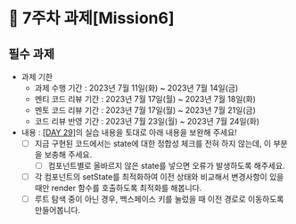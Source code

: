 # 📌 7주차 과제[Mission6]

## 필수 과제
- 과제 기한
  - 과제 수행 기간 : 2023년 7월 11일(화) ~ 2023년 7월 14일(금)
  - 멘티 코드 리뷰 기간 : 2023년 7월 17일(월) ~ 2023년 7월 18일(화)
  - 멘토 코드 리뷰 기간 : 2023년 7월 17일(월) ~ 2023년 7월 21일(금)
  - 코드 리뷰 반영 기간 : 2023년 7월 23일(월) ~ 2023년 7월 24일(화)
- 내용 : [[DAY 29]](https://school.programmers.co.kr/app/courses/17516/curriculum?week=7#part-46370)의 실습 내용을 토대로 아래 내용을 보완해 주세요!
  * [ ]  지금 구현된 코드에서는 state에 대한 정합성 체크를 전혀 하지 않는데, 이 부분을 보충해 주세요.
      * [ ]  컴포넌트별로 올바르지 않은 state를 넣으면 오류가 발생하도록 해주세요.
  * [ ] 각 컴포넌트의 setState를 최적화하여 이전 상태와 비교해서 변경사항이 있을 때만 render 함수를 호출하도록 최적화를 해봅니다.
  * [ ] 루트 탐색 중이 아닌 경우, 백스페이스 키를 눌렀을 때 이전 경로로 이동하도록 만들어봅니다.
